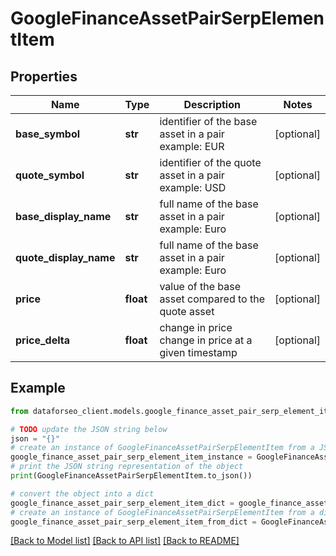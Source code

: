 # GoogleFinanceAssetPairSerpElementItem


## Properties

Name | Type | Description | Notes
------------ | ------------- | ------------- | -------------
**base_symbol** | **str** | identifier of the base asset in a pair example: EUR | [optional] 
**quote_symbol** | **str** | identifier of the quote asset in a pair example: USD | [optional] 
**base_display_name** | **str** | full name of the base asset in a pair example: Euro | [optional] 
**quote_display_name** | **str** | full name of the base asset in a pair example: Euro | [optional] 
**price** | **float** | value of the base asset compared to the quote asset | [optional] 
**price_delta** | **float** | change in price change in price at a given timestamp | [optional] 

## Example

```python
from dataforseo_client.models.google_finance_asset_pair_serp_element_item import GoogleFinanceAssetPairSerpElementItem

# TODO update the JSON string below
json = "{}"
# create an instance of GoogleFinanceAssetPairSerpElementItem from a JSON string
google_finance_asset_pair_serp_element_item_instance = GoogleFinanceAssetPairSerpElementItem.from_json(json)
# print the JSON string representation of the object
print(GoogleFinanceAssetPairSerpElementItem.to_json())

# convert the object into a dict
google_finance_asset_pair_serp_element_item_dict = google_finance_asset_pair_serp_element_item_instance.to_dict()
# create an instance of GoogleFinanceAssetPairSerpElementItem from a dict
google_finance_asset_pair_serp_element_item_from_dict = GoogleFinanceAssetPairSerpElementItem.from_dict(google_finance_asset_pair_serp_element_item_dict)
```
[[Back to Model list]](../README.md#documentation-for-models) [[Back to API list]](../README.md#documentation-for-api-endpoints) [[Back to README]](../README.md)


